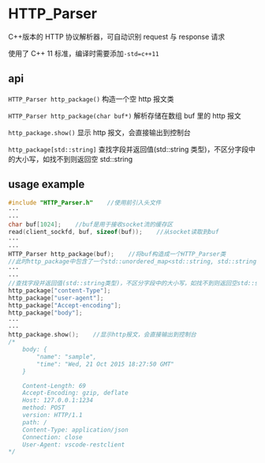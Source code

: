 # HTTP_Parser

C++版本的 HTTP 协议解析器，可自动识别 request 与 response 请求

使用了 C++ 11 标准，编译时需要添加`-std=c++11`

## api

`HTTP_Parser http_package()` 构造一个空 http 报文类

`HTTP_Parser http_package(char buf*)` 解析存储在数组 buf 里的 http 报文

`http_package.show()` 显示 http 报文，会直接输出到控制台

`http_package[std::string]` 查找字段并返回值(std::string 类型)，不区分字段中的大小写，如找不到则返回空 std::string

## usage example

```c++
#include "HTTP_Parser.h"    //使用前引入头文件
···
···
char buf[1024];    //buf是用于接收socket流的缓存区
read(client_sockfd, buf, sizeof(buf));    //从socket读取到buf
···
···
HTTP_Parser http_package(buf);    //将buf构造成一个HTTP_Parser类
//此时http_package中包含了一个std::unordered_map<std::string, std::string>的字典，保存http报文字段信息。字典中的所有key大小写不敏感，但都按照标准规则命名（单词首字符大写，单词之间用'-'连接）。
···
···
//查找字段并返回值(std::string类型)，不区分字段中的大小写，如找不到则返回空std::string
http_package["content-Type"];
http_package["user-agent"];
http_package["Accept-encoding"];
http_package["body"];
···
···
http_package.show();    //显示http报文，会直接输出到控制台
/*
    body: {
        "name": "sample",
        "time": "Wed, 21 Oct 2015 18:27:50 GMT"
    }

    Content-Length: 69
    Accept-Encoding: gzip, deflate
    Host: 127.0.0.1:1234
    method: POST
    version: HTTP/1.1
    path: /
    Content-Type: application/json
    Connection: close
    User-Agent: vscode-restclient
*/
```
